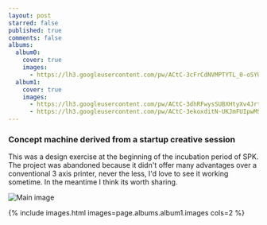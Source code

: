 ```yaml
---
layout: post
starred: false
published: true
comments: false
albums:
  album0:
    cover: true
    images:
      - https://lh3.googleusercontent.com/pw/ACtC-3cFrCdNVMPTYTL_0-oSYUwvrw2nMnCcB_X86BGvPKeq5cLgSnGmVYWumz_2WqJz7_Z_q_DXp-hv3XY_iMDwM5oaN4T8K2wEaLzyztjV5uyKo8RM89VuXcOvWuaJuTOBwb9bEMaOa6XcuoDPbuA7HY822A=w1920-h878-no?authuser=1
  album1:
    cover: true
    images:
      - https://lh3.googleusercontent.com/pw/ACtC-3dhRFwysSUBXHtyXv4Jrt76sotMzQodZa0uM30fGv_Rk3jnmqnJkRHNrimxFM7BOyuuGSMMg6XxiKzv4OdJ5hjbQpW5xcqk8AV8s8NACsLtiA2mSNiOTyQzahZccrPJxrNOjXkKbAYtRn115_2Uoah3_g=w1920-h878-no?authuser=1
      - https://lh3.googleusercontent.com/pw/ACtC-3ekoxditN-UKJmFUIpwMSNgJybGKRVDZaGGwX7D7FL8wWKfm-I2ZACNMxqGm3HbBzCRmIPfvzGXviQJp7Z2TwDKP3MvPGgvUsltUDX5qRY8I79lTWdk2uGY-cHkQOl-uSokKefSfOE6pz0iHsC03W9q3g=w1920-h878-no?authuser=1
---
```


### Concept machine derived from a startup creative session
This was a design exercise at the beginning of the incubation period of SPK. The project was abandoned because it didn't offer many advantages over a conventional 3 axis printer, never the less, I'd love to see it working sometime. In the meantime I think its worth sharing.

![Main image]({{page.albums.album0.images[0]}})

{% include images.html images=page.albums.album1.images cols=2 %}
